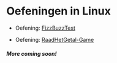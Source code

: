 # Oefeningen in Linux

- Oefening: [FizzBuzzTest](https://github.com/MathiasV-immalle/portfolio/blob/master/Tekstdocumenten/Linux/FizzBuzzTest.md)

- Oefening: [RaadHetGetal-Game](https://github.com/MathiasV-immalle/portfolio/blob/master/Tekstdocumenten/Linux/RaadHetGetal.md)

##### More coming soon!
